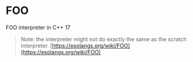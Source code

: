 # FOO
FOO interpreter in C++ 17
> Note: the interpreter might not do exactly the same as the scratch interpreter.
[https://esolangs.org/wiki/FOO](https://esolangs.org/wiki/FOO)
